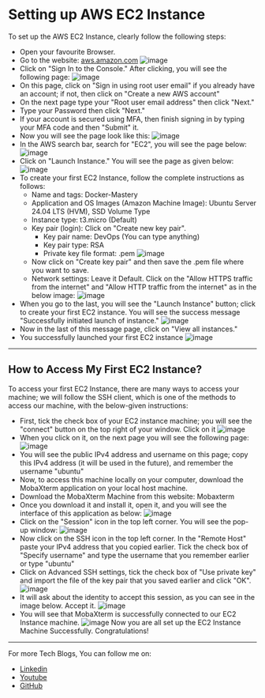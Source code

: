 # Setting up AWS EC2 Instance

To set up the AWS EC2 Instance, clearly follow the following steps:
- Open your favourite Browser.
- Go to the website: [aws.amazon.com](https://aws.amazon.com/)
![image](https://github.com/user-attachments/assets/f2550f47-7671-4655-ba49-00eac067203e)
- Click on "Sign In to the Console." After clicking, you will see the following page:
![image](https://github.com/user-attachments/assets/300cba5b-1c66-4379-a0da-232a8b2483db)
- On this page, click on "Sign in using root user email" if you already have an account; if not, then click on "Create a new AWS account"
- On the next page type your "Root user email address" then click "Next."
- Type your Password then click "Next."
- If your account is secured using MFA, then finish signing in by typing your MFA code and then "Submit" it.
- Now you will see the page look like this:
![image](https://github.com/user-attachments/assets/daa0e489-b0f5-4b32-85bc-b2adf1a280f2)
- In the AWS search bar, search for "EC2", you will see the page below:
![image](https://github.com/user-attachments/assets/2ea9376f-7d5b-4778-b0fd-65b207743770)
- Click on "Launch Instance." You will see the page as given below:
![image](https://github.com/user-attachments/assets/608e075a-2e71-41c8-9a4d-c8f430c948f9)
- To create your first EC2 Instance, follow the complete instructions as follows:
  - Name and tags: Docker-Mastery
  - Application and OS Images (Amazon Machine Image): Ubuntu Server 24.04 LTS (HVM), SSD Volume Type
  - Instance type: t3.micro (Default)
  - Key pair (login): Click on "Create new key pair".
    - Key pair name: DevOps (You can type anything)
    - Key pair type: RSA
    - Private key file format: .pem
   ![image](https://github.com/user-attachments/assets/f63ad20c-9026-4790-b92b-b42163dc5ea3)
  - Now click on "Create key pair" and then save the .pem file where you want to save.
  - Network settings: Leave it Default. Click on the "Allow HTTPS traffic from the internet" and "Allow HTTP traffic from the internet" as in the below image:
 ![image](https://github.com/user-attachments/assets/3ad167e0-9148-4e55-8abc-1db509e3fb8c)
- When you go to the last, you will see the "Launch Instance" button; click to create your first EC2 instance. You will see the success message "Successfully initiated launch of instance."
![image](https://github.com/user-attachments/assets/29aab15c-6ffa-4022-942c-c50fc1c7b481)
- Now in the last of this message page, click on "View all instances."
- You successfully launched your first EC2 instance
![image](https://github.com/user-attachments/assets/af8ccd91-ec8d-429f-b405-2b8f23a1e635)

----

## How to Access My First EC2 Instance?
To access your first EC2 Instance, there are many ways to access your machine; we will follow the SSH client, which is one of the methods to access our machine, with the below-given instructions:
- First, tick the check box of your EC2 instance machine; you will see the "connect" button on the top right of your window. Click on it
![image](https://github.com/user-attachments/assets/a91a796f-1888-4166-b48e-f2e9bb9b0c3e)
- When you click on it, on the next page you will see the following page:
![image](https://github.com/user-attachments/assets/0e295be4-dfd6-4a1c-b11d-ac8e45509ce4)
- You will see the public IPv4 address and username on this page; copy this IPv4 address (it will be used in the future), and remember the username "ubuntu"
- Now, to access this machine locally on your computer, download the MobaXterm application on your local host machine.
- Download the MobaXterm Machine from this website:  Mobaxterm
- Once you download it and install it, open it, and you will see the interface of this application as below:
![image](https://github.com/user-attachments/assets/a880a17b-28d6-4a32-8d1c-f1af0ea4c206)
- Click on the "Session" icon in the top left corner. You will see the pop-up window:
![image](https://github.com/user-attachments/assets/d81208d4-a1c4-43fa-a9dd-0ee449e92a36)
- Now click on the SSH icon in the top left corner. In the "Remote Host" paste your IPv4 address that you copied earlier. Tick the check box of "Specify username" and type the username that you remember earlier or type "ubuntu"
- Click on Advanced SSH settings, tick the check box of "Use private key" and import the file of the key pair that you saved earlier and click "OK".
![image](https://github.com/user-attachments/assets/f7c67b55-5da6-43f0-9d27-4ff0fb9b096e)
- It will ask about the identity to accept this session, as you can see in the image below. Accept it.
![image](https://github.com/user-attachments/assets/9189a2f8-91da-47f9-9b6e-0593f1c8f35f)
- You will see that MobaXterm is successfully connected to our EC2 Instance machine.
![image](https://github.com/user-attachments/assets/c2979764-edd5-47de-8e9f-9e78db917ec3)
Now you are all set up the EC2 Instance Machine Successfully. Congratulations! 

---
For more Tech Blogs, You can follow me on:
- [Linkedin](https://www.linkedin.com/in/abdullahbinamin/)
- [Youtube](https://www.youtube.com/@AAA-Tech-1)
- [GitHub](https://github.com/AbdullahbinAmin)
